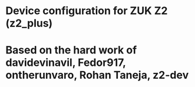   Device configuration for ZUK Z2 (z2_plus)
  ==============
  Based on the hard work of davidevinavil, Fedor917, 
  ontherunvaro, Rohan Taneja, z2-dev
  ==============

